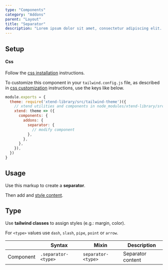 ```yaml
---
type: "Components"
category: "Addons"
parent: "Layout"
title: "Separator"
description: "Lorem ipsum dolor sit amet, consectetur adipiscing elit. Nunc tempus laoreet leo sit amet iaculis."
---
```


## Setup

#### Css

Follow the [css installation](/introduction/getting-started/setup#css-installation) instructions.

To customize this component in your `tailwind.config.js` file, as described in [css customization](/introduction/getting-started/setup#css-customization) instructions, use the keys like below.

```jsx
module.exports = {
  theme: require('xtend-library/src/tailwind-theme')({
    // xtend utilities and components in node_modules/xtend-library/src/tailwind-xtend.js
    xtend: theme => ({
      components: {
        addons: {
          separator: {
            // modify component
          },
        },
      },
    }),
  })
}
```

## Usage

Use this markup to create a **separator**.

<script type="text/plain" class="language-markup">
  <span class="separator">
    <!-- content -->
  </span>
</script>

Then add and [style content](/components/addons/separator/content).

<demo>
  <demovanilla src="vanilla/components/addons/separator/usage">
  </demovanilla>
</demo>

## Type

Use **tailwind classes** to assign styles (e.g.: margin, color).

For `<type>` values use `dash`, `slash`, `pipe`, `point` or `arrow`.

<div class="table-scroll">

|                      | Syntax                          | Mixin            | Description                   |
| ----------------------- | ----------------------------------------- | -----------------------------| ----------------------------- |
| Component                  | `.separator-<type>`                     | `separator-<type>`                | Separator content            |

</div>

<demo>
  <demovanilla src="vanilla/components/addons/separator/type">
  </demovanilla>
</demo>
